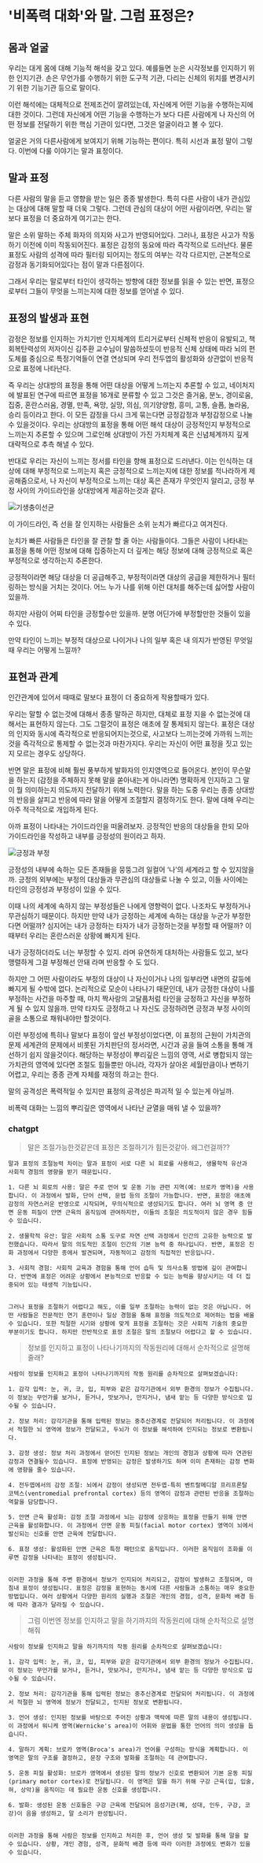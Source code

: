 
# '비폭력 대화'와 말. 그럼 표정은?
## 몸과 얼굴

우리는 대게 몸에 대해 기능적 해석을 갖고 있다. 예를들면 눈은 시각정보를 인지하기 위한 인지기관. 손은 무언가를 수행하기 위한 도구적 기관, 다리는 신체의 위치를 변경시키기 위한 기능기관 등으로 말이다.

이런 해석에는 대체적으로 전제조건이 깔려있는데, 자신에게 어떤 기능을 수행하는지에 대한 것이다. 그런데 자신에게 어떤 기능을 수행하는가 보다 다른 사람에게 나 자신의 어떤 정보를 전달하기 위한 핵심 기관이 있다면, 그것은 얼굴이라고 볼 수 있다.

얼굴은 거의 다른사람에게 보여지기 위해 기능하는 편이다. 특히 시선과 표정 말이 그렇다. 이번에 다룰 이야기는 말과 표정이다.

## 말과 표정

다른 사람의 말을 듣고 영향을 받는 일은 종종 발생한다. 특히 다른 사람이 내가 관심있는 대상에 대해 말할 때 더욱 그렇다. 그런데 관심의 대상이 어떤 사람이라면, 우리는 말보다 표정을 더 중요하게 여기고는 한다. 

말은 소위 말하는 주체 화자의 의지와 사고가 반영되어있다. 그러나, 표정은 사고가 작동하기 이전에 이미 작동되어진다. 표정은 감정의 동요에 따라 즉각적으로 드러난다. 물론 표정도 사람의 성격에 따라 필터링 되어지는 정도의 여부는 각각 다르지만, 근본적으로 감정과 동기화되어있다는 점이 말과 다른점이다. 

그래서 우리는 말로부터 타인이 생각하는 방향에 대한 정보를 읽을 수 있는 반면, 표정으로부터 그들이 무엇을 느끼는지에 대한 정보를 얻어낼 수 있다.

## 표정의 발생과 표현

감정은 정보를 인지하는 가치기반 인지체계의 트리거로부터 신체적 반응이 유발되고, 책 회복탄력성의 저자이신 김주환 교수님이 말씀하셨듯이 반응적 신체 상태에 따라 뇌의 편도체를 중심으로 특정기억들이 연결 연상되며 우리 전두엽의 활성화와 상관없이 반응적으로 표정에 나타난다. 

즉 우리는 상대방의 표정을 통해 어떤 대상을 어떻게 느끼는지 추론할 수 있고, 네이처지에 발표된 연구에 따르면 표정을 16개로 분류할 수 있고 그것은 즐거움, 분노, 경이로움, 집중, 혼란스러움, 경멸, 만족, 욕망, 실망, 의심, 의기양양함, 흥미, 고통, 슬픔, 놀라움, 승리 등이라고 한다. 이 모든 감정을 다시 크게 묶는다면 긍정감정과 부정감정으로 나눌 수 있을것이다. 우리는 상대방의 표정을 통해 어떤 해석 대상이 긍정적인지 부정적으로 느끼는지 추론할 수 있으며 그로인해 상대방이 가진 가치체계 혹은 신념체계까지 깊게 대략적으로 추측 해낼 수 있다. 

반대로 우리는 자신이 느끼는 정서를 타인을 향해 표정으로 드러낸다. 이는 인식하는 대상에 대해 부정적으로 느끼는지 혹은 긍정적으로 느끼는지에 대한 정보를 적나라하게 제공해줌으로서, 나 자신이 부정적으로 느끼는 대상 혹은 존재가 무엇인지 알리고, 긍정 부정 사이의 가이드라인을 상대방에게 제공하는것과 같다. 

![기생충이선균](https://github.com/path-of-reason/wis-garden/blob/sveltekit/src/routes/note/expressions/image1.png?raw=true)

이 가이드라인, 즉 선을 잘 인지하는 사람들은 소위 눈치가 빠르다고 여겨진다. 

눈치가 빠른 사람들은 타인을 잘 관찰 할 줄 아는 사람들이다. 그들은 사람이 나타내는 표정을 통해 어떤 정보에 대해 집중하는지 더 깊게는 해당 정보에 대해 긍정적으로 혹은 부정적으로 생각하는지 추론한다. 

긍정적이라면 해당 대상을 더 공급해주고, 부정적이라면 대상의 공급을 제한하거나 필터링하는 방식을 거치는 것이다. 어느 누가 나를 위해 이런 대처를 해주는데 싫어할 사람이 있을까.

하지만 사람이 어찌 타인을 긍정할수만 있을까. 분명 어딘가에 부정할만한 것들이 있을 수 있다.

만약 타인이 느끼는 부정적 대상으로 나이거나 나의 일부 혹은 내 의지가 반영된 무엇일때 우리는 어떻게 느낄까?

## 표현과 관계

인간관계에 있어서 때때로 말보다 표정이 더 중요하게 작용할때가 있다. 

우리는 말할 수 없는것에 대해서 종종 말하곤 하지만, 대체로 표정 지을 수 없는것에 대해서는 표현하지 않는다. 그도 그럴것이 표정은 애초에 잘 통제되지 않는다. 표정은 대상의 인지와 동시에 즉각적으로 반응되어지는것으로, 사고보다 느끼는것에 가까워 느끼는것을 즉각적으로 통제할 수 없는것과 마찬가지다. 우리는 자신이 어떤 표정을 짓고 있는지 모르는 경우도 상당하다. 

반면 말은 표정에 비해 훨씬 풍부하게 발화자의 인지영역으로 들어온다. 본인이 무슨말을 하는지 (감정을 주체하지 못해 말을 쏟아내는게 아니라면) 명확하게 인지하고 그 말이 뭘 의미하는지 의도까지 전달하기 위해 노력한다. 말을 하는 도중 우리는 종종 상대방의 반응을 살피고 반응에 따라 말을 어떻게 조절할지 결정하기도 한다. 말에 대해 우리는 아주 적극적으로 개입하게 된다.

아까 표정이 나타내는 가이드라인을 떠올려보자. 긍정적인 반응의 대상들을 한되 모아 가이드라인을 작성하고 내부를 긍정성의 원이라고 하자.

![긍정과 부정](https://github.com/path-of-reason/wis-garden/blob/sveltekit/src/routes/note/expressions/image2.png?raw=true)

긍정성의 내부에 속하는 모든 존재들을 뭉뚱그려 일컬어 ‘나’의 세계라고 할 수 있지않을까. 긍정의 외부에는 부정의 대상들과 무관심의 대상들로 나눌 수 있고, 이들 사이에는 타인의 긍정성과 부정성이 있을 수 있다.

이때 나의 세계에 속하지 않는 부정성들은 나에게 영향력이 없다. 나조차도 부정하거나 무관심하기 때문이다. 하지만 만약 내가 긍정하는 세계에 속하는 대상을 누군가 부정한다면 어떨까? 심지어는 내가 긍정하는 타자가 내가 긍정하는것을 부정할 때 어떨까? 이때부터 우리는 혼란스러운 상황에 빠지게 된다.

내가 긍정하더라도 너는 부정할 수 있지. 라며 유연하게 대처하는 사람들도 있고, 보다 맹렬하게 그걸 부정해선 안돼 라며 반응할 수 도 있다.

하지만 그 어떤 사람이라도 부정의 대상이 나 자신이거나 나의 일부라면 내면의 갈등에 빠지게 될 수밖에 없다. 논리적으로 모순이 나타나기 때문인데, 내가 긍정한 대상이 나를 부정하는 사건을 마주할 때, 마치 짝사랑의 고달픔처럼 타인을 긍정하고 자신을 부정하게 될 수 있지 않을까. 만약 타자도 긍정하고 나 자신도 긍정하려면 긍정과 부정 사이의 골을 소통으로 채워내야만 할것이다. 

이런 부정성에 특히나 말보다 표정이 앞선 부정성이었다면, 이 표정의 근원이 가치관의 문제 세계관의 문제에서 비롯된 가치판단의 정서라면, 시간과 공을 들여 소통을 통해 개선하기 쉽지 않을것이다. 해당하는 부정성이 뿌리깊은 느낌의 영역, 서로 병합되지 않는 가치관의 영역에 있다면 조절도 힘들뿐만 아니라, 각자가 살아온 세월만큼이나 변하기 어렵고, 우리는 종종 관계 자체를 재정의 하고는 한다.

말의 공격성은 폭력적일 수 있지만 표정의 공격성은 파괴적 일 수 있는게 아닐까.

비폭력 대화는 느낌의 뿌리깊은 영역에서 나타난 균열을 매워 낼 수 있을까?

### chatgpt

> 말은 조절가능한것같은데 표정은 조절하기가 힘든것같아. 왜그런걸까?? 

```
말과 표정의 조절능력 차이는 말과 표정이 서로 다른 뇌 회로를 사용하고, 생물학적 유산과 사회적 경험의 영향을 받기 때문입니다.

1. 다른 뇌 회로의 사용: 말은 주로 언어 및 운동 기능 관련 지역(예: 브로카 영역)을 사용합니다. 이 과정에서 발화, 단어 선택, 문법 등의 조절이 가능합니다. 반면, 표정은 애초에 감정의 자연스러운 반영으로 시작되며, 무의식적으로 생성되기도 합니다. 여러 뇌 영역 중 안면 운동 피질이 안면 근육의 움직임에 관여하지만, 이들의 조절은 의도적이지 않은 경우 힘들 수 있습니다.
    
2. 생물학적 유산: 말은 사회적 소통 도구로 자연 선택 과정에서 인간의 고유한 능력으로 발전했습니다. 따라서 말의 의도적인 조절이 인간의 기본 능력 중 하나입니다. 반면, 표정은 진화 과정에서 다양한 종에서 발견되며, 자동적이고 감정의 직접적인 반응입니다.
    
3. 사회적 경험: 사회적 교육과 경험을 통해 언어 습득 및 의사소통 방법에 깊이 관여합니다. 반면에 표정은 어려운 상황에서 본능적으로 반응할 수 있는 능력을 향상시키는 데 더 집중되어 있는 태생적 기능입니다.
    

그러나 표정을 조절하기 어렵다고 해도, 이를 일부 조절하는 능력이 없는 것은 아닙니다. 어떤 사람들은 전문적인 연기 훈련이나 일상 경험을 통해 표정을 의도적으로 제어하는 법을 배울 수 있습니다. 또한 적절한 시기와 상황에 맞게 표정을 조절하는 것은 사회적 기술의 중요한 부분이기도 합니다. 하지만 전반적으로 표정 조절은 말의 조절보다 어렵다고 할 수 있습니다.
```

> 정보를 인지하고 표정이 나타나기까지의 작동원리에 대해서 순차적으로 설명해줄래?

```
사람이 정보를 인지하고 표정이 나타나기까지의 작동 원리를 순차적으로 살펴보겠습니다:

1. 감각 입력: 눈, 귀, 코, 입, 피부와 같은 감각기관에서 외부 환경의 정보가 수집됩니다. 이 정보는 무언가를 보거나, 듣거나, 맛보거나, 만지거나, 냄새 맡는 등 다양한 방식으로 입수될 수 있습니다.
    
2. 정보 처리: 감각기관을 통해 입력된 정보는 중추신경계로 전달되어 처리됩니다. 이 과정에서 적절한 뇌 영역에 정보가 전달되고, 두뇌가 이 정보를 해석하여 인지되는 정보로 변환됩니다.
    
3. 감정 생성: 정보 처리 과정에서 얻어진 인지된 정보는 개인의 경험과 상황에 따라 연관된 감정과 연결될수 있습니다. 표정에 반영되는 감정은 발생하기도 하며 이미 존재하는 감정 변화에 영향을 줄수 있습니다.
    
4. 전두엽에서의 감정 조절: 뇌에서 감정이 생성되면 전두엽-특히 벤트랄메디알 프리프론탈 코텍스(ventromedial prefrontal cortex) 등의 영역이 감정과 관련된 반응을 조절하는 역할을 담당합니다.
    
5. 안면 근육 활성화: 감정 조절 과정에서 뇌는 감정에 상응하는 표정을 만들기 위해 안면 근육을 활성화합니다. 이 과정에서 안면 운동 피질(facial motor cortex) 영역이 뇌에서 발신되는 신호를 안면 근육에 전달합니다.
    
6. 표정 생성: 활성화된 안면 근육은 특정 패턴으로 움직입니다. 이러한 움직임이 조화를 이루면 감정을 나타내는 표정이 생성됩니다.
    

이러한 과정을 통해 주변 환경에서 정보가 인지되어 처리되고, 감정이 발생하고 조절되며, 마침내 표정이 생성됩니다. 표정은 감정을 표현하는 동시에 다른 사람들과 소통하는 매우 중요한 방법입니다. 여러 상황에서 다양한 원리의 실행과 조절은 개인의 경험, 성격, 문화적 배경 등에 따라 결과가 달라질 수 있습니다.
```

> 그럼 이번엔 정보를 인지하고 말을 하기까지의 작동원리에 대해 순차적으로 설명해줘

```
사람이 정보를 인지하고 말을 하기까지의 작동 원리를 순차적으로 살펴보겠습니다:

1. 감각 입력: 눈, 귀, 코, 입, 피부와 같은 감각기관에서 외부 환경의 정보가 수집됩니다. 이 정보는 무언가를 보거나, 듣거나, 맛보거나, 만지거나, 냄새 맡는 등 다양한 방식으로 입수될 수 있습니다.
    
2. 정보 처리: 감각기관을 통해 입력된 정보는 중추신경계로 전달되어 처리됩니다. 이 과정에서 적절한 뇌 영역에 정보가 전달되고, 인지된 정보로 변환됩니다.
    
3. 언어 생성: 인지된 정보를 바탕으로 주어진 상황과 맥락에 따른 말의 내용이 생성됩니다. 이 과정에서 워니케 영역(Wernicke's area)이 어휘와 문법을 통한 언어의 의미 생성을 돕습니다.
    
4. 말하기 계획: 브로카 영역(Broca's area)가 언어를 구성하는 방식을 계획합니다. 이 영역은 말의 구조를 결정하고, 문장 구조와 발화를 조절하는 데 관여합니다.
    
5. 운동 피질 활성화: 브로카 영역에서 생성된 말의 정보가 신호로 변환되어 기본 운동 피질(primary motor cortex)로 전달됩니다. 이 영역은 말을 하기 위해 구강 근육(입, 입술, 혀, 상악)을 움직이는 데 필요한 운동 신호를 생성합니다.
    
6. 발화: 생성된 운동 신호들은 구강 근육에 전달되어 음성기관(폐, 성대, 인두, 구강, 코강)이 음을 생성하고, 말 소리가 완성됩니다.
    

이러한 과정을 통해 사람은 정보를 인지하고 처리한 후, 언어 생성 및 발화를 통해 말을 할 수 있습니다. 상황, 개인 경험, 성격, 문화적 배경 등에 따라 이러한 과정에도 변화가 있을 수 있습니다.
```

